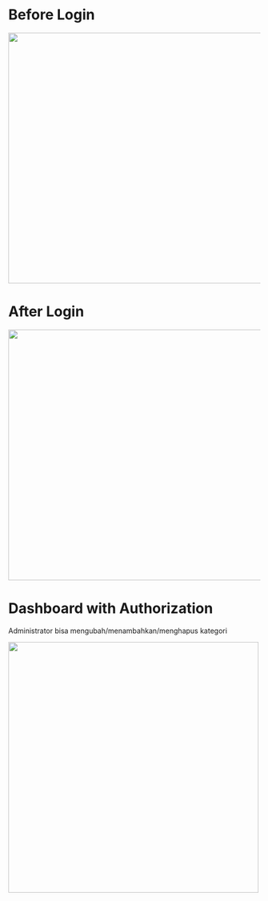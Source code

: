 <div style="justify-content: start">
  <h1>Before Login</h1>
  <img src="https://media.discordapp.net/attachments/700351934195957760/1052711913068433408/Screenshot_35.png" alt="" height="500px" width="700px" />
  <h1>After Login</h1>
  <img src="https://media.discordapp.net/attachments/700351934195957760/1052711912443490414/IMG_20221215_052055_502.png" alt=""  height="500px" width="700px"/>
  <h1>Dashboard with Authorization</h1>
  <p>Administrator bisa mengubah/menambahkan/menghapus kategori</p>
  <img src="https://media1.giphy.com/media/g8AsVGBdP4jkq8cVvo/giphy.gif?cid=790b7611ffaa3e8101992a38578780dab17694b0305c7f48&rid=giphy.gif&ct=g" alt="" height="500px" width="500px" />
</div>
